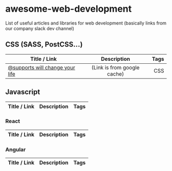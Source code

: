 # awesome-web-development

List of useful articles and libraries for web development (basically links from our company slack dev channel)

## CSS (SASS, PostCSS...)

| Title / Link  | Description   | Tags         |
| ------------- |:------------: |------------: |
| [@supports will change your life](https://webcache.googleusercontent.com/search?q=cache:suH-72TgHtkJ:https://www.lottejackson.com/learning/supports-will-change-your-life+&cd=1&hl=hr&ct=clnk&gl=hr&client=firefox-b) | (Link is from google cache) | CSS |

## Javascript

| Title / Link  | Description   | Tags         |
| ------------- |:------------: |------------: |

### React

| Title / Link  | Description   | Tags         |
| ------------- |:------------: |------------: |

### Angular

| Title / Link  | Description   | Tags         |
| ------------- |:------------: |------------: |
